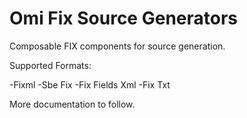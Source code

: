 # Omi Fix Source Generators

Composable FIX components for source generation.

Supported Formats:

-Fixml
-Sbe Fix
-Fix Fields Xml
-Fix Txt

More documentation to follow.